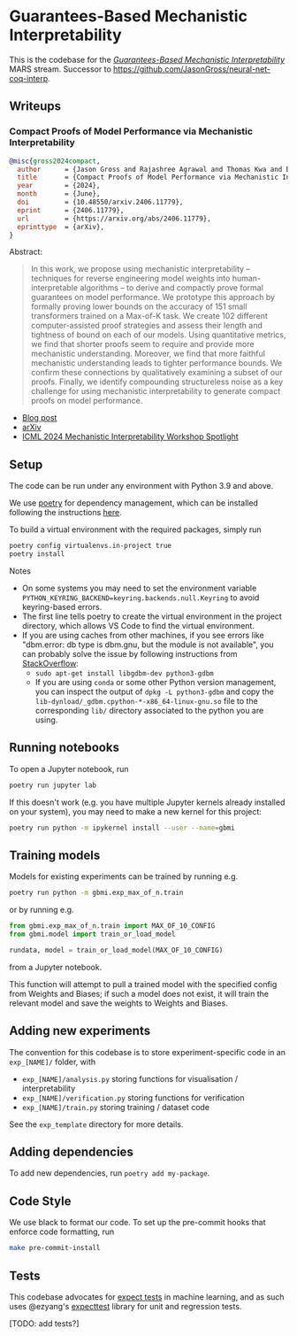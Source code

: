 # Guarantees-Based Mechanistic Interpretability


This is the codebase for the [_Guarantees-Based Mechanistic Interpretability_](https://www.cambridgeaisafety.org/mars/jason-gross) MARS stream.
Successor to https://github.com/JasonGross/neural-net-coq-interp.

## Writeups

### Compact Proofs of Model Performance via Mechanistic Interpretability

```bibtex
@misc{gross2024compact,
  author      = {Jason Gross and Rajashree Agrawal and Thomas Kwa and Euan Ong and Chun Hei Yip and Alex Gibson and Soufiane Noubir and Lawrence Chan},
  title       = {Compact Proofs of Model Performance via Mechanistic Interpretability},
  year        = {2024},
  month       = {June},
  doi         = {10.48550/arxiv.2406.11779},
  eprint      = {2406.11779},
  url         = {https://arxiv.org/abs/2406.11779},
  eprinttype  = {arXiv},
}
```
Abstract:
> In this work, we propose using mechanistic interpretability – techniques for reverse engineering model weights into human-interpretable algorithms – to derive and compactly prove formal guarantees on model performance. We prototype this approach by formally proving lower bounds on the accuracy of 151 small transformers trained on a Max-of-K task. We create 102 different computer-assisted proof strategies and assess their length and tightness of bound on each of our models. Using quantitative metrics, we find that shorter proofs seem to require and provide more mechanistic understanding. Moreover, we find that more faithful mechanistic understanding leads to tighter performance bounds. We confirm these connections by qualitatively examining a subset of our proofs. Finally, we identify compounding structureless noise as a key challenge for using mechanistic interpretability to generate compact proofs on model performance.

- [Blog post](https://www.alignmentforum.org/posts/bRsKimQcPTX3tNNJZ/compact-proofs-of-model-performance-via-mechanistic)
- [arXiv](https://arxiv.org/abs/2406.11779)
- [ICML 2024 Mechanistic Interpretability Workshop Spotlight](https://openreview.net/forum?id=4B5Ovl9MLE)

## Setup

The code can be run under any environment with Python 3.9 and above.

We use [poetry](https://python-poetry.org) for dependency management, which can be installed following the instructions [here](https://python-poetry.org/docs/#installation).

To build a virtual environment with the required packages, simply run

```bash
poetry config virtualenvs.in-project true
poetry install
```

Notes
- On some systems you may need to set the environment variable `PYTHON_KEYRING_BACKEND=keyring.backends.null.Keyring` to avoid keyring-based errors.
- The first line tells poetry to create the virtual environment in the project directory, which allows VS Code to find the virtual environment.
- If you are using caches from other machines, if you see errors like "dbm.error: db type is dbm.gnu, but the module is not available", you can probably solve the issue by following instructions from [StackOverflow](https://stackoverflow.com/a/49597001/377022):
    - `sudo apt-get install libgdbm-dev python3-gdbm`
    - If you are using `conda` or some other Python version management, you can inspect the output of `dpkg -L python3-gdbm` and copy the `lib-dynload/_gdbm.cpython-*-x86_64-linux-gnu.so` file to the corresponding `lib/` directory associated to the python you are using.

## Running notebooks

To open a Jupyter notebook, run

```bash
poetry run jupyter lab
```

If this doesn't work (e.g. you have multiple Jupyter kernels already installed on your system), you may need to make a new kernel for this project:

```bash
poetry run python -m ipykernel install --user --name=gbmi
```

## Training models

Models for existing experiments can be trained by running e.g.

```bash
poetry run python -m gbmi.exp_max_of_n.train
```

or by running e.g.

```python
from gbmi.exp_max_of_n.train import MAX_OF_10_CONFIG
from gbmi.model import train_or_load_model

rundata, model = train_or_load_model(MAX_OF_10_CONFIG)
```

from a Jupyter notebook.

This function will attempt to pull a trained model with the specified config from Weights and Biases; if such a model does not exist, it will train the relevant model and save the weights to Weights and Biases.

## Adding new experiments

The convention for this codebase is to store experiment-specific code in an `exp_[NAME]/` folder, with
- `exp_[NAME]/analysis.py` storing functions for visualisation / interpretability
- `exp_[NAME]/verification.py` storing functions for verification
- `exp_[NAME]/train.py` storing training / dataset code

See the `exp_template` directory for more details.

## Adding dependencies

To add new dependencies, run `poetry add my-package`.

## Code Style

We use black to format our code.
To set up the pre-commit hooks that enforce code formatting, run

```bash
make pre-commit-install
```


## Tests

This codebase advocates for [expect tests](https://blog.janestreet.com/the-joy-of-expect-tests) in machine learning, and as such uses @ezyang's [expecttest](https://github.com/ezyang/expecttest) library for unit and regression tests.

[TODO: add tests?]
